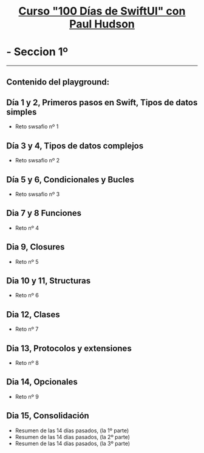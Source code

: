 
# <p align="center"><u>Curso "100 Días de SwiftUI" con Paul Hudson</u></p> 


# - Seccion 1º

---

## Contenido del playground:

## Día 1 y 2, Primeros pasos en Swift, Tipos de datos simples
- Reto swsafio nº 1
## Día 3 y 4, Tipos de datos complejos 
- Reto swsafio nº 2
## Día 5 y 6, Condicionales y Bucles
- Reto swsafio nº 3
## Dia 7 y 8 Funciones
- Reto nº 4
## Dia 9, Closures
- Reto nº 5
## Dia 10 y 11, Structuras
- Reto nº 6
## Dia 12, Clases
- Reto nº 7
## Dia 13, Protocolos y extensiones
- Reto nº 8
## Dia 14, Opcionales
- Reto nº 9
## Dia 15, Consolidación 
- Resumen de las 14 días pasados, (la 1º parte)
- Resumen de las 14 días pasados, (la 2º parte)
- Resumen de las 14 días pasados, (la 3º parte)